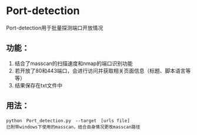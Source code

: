 # Port-detection
Port-detection用于批量探测端口开放情况  
## 功能：  
1. 结合了masscan的扫描速度和nmap的端口识别功能  
2. 若开放了80和443端口，会进行访问并获取相关页面信息（标题、脚本语言等等）  
3. 结果保存在txt文件中  
## 用法：
```
python　Port_detection.py　--target　[urls file]
已附带windows下使用的masscan，结合自身情况更改masscan路径
```


